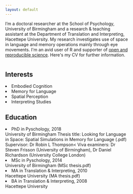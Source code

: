 ```yaml
---
layout: default
---
```


<p>I’m a doctoral researcher at the School of Psychology, University of Birmingham and a research & teaching assistant at the Department of Translation and Interpreting, Hacettepe University. My research investigates use of space in language and memory operations mainly through eye movements. I'm an avid user of R and supporter of <a href="https://osf.io/m9yh3/">open and reproducible science</a>. Here's my CV for further information.</p>

<html>
<head>
<meta name="viewport" content="width=device-width, initial-scale=1">
<style>
* {
    box-sizing: border-box;
}

/* Create two equal columns that floats next to each other */
.column {
    float: left;
    width: 50%;
    padding: 10px;
    height: 300px; /* Should be removed. Only for demonstration */
}

/* Clear floats after the columns */
.row:after {
    content: "";
    display: table;
    clear: both;
}
</style>
</head>
<body>

<div class="row">
  <div class="column">
    <h2>Interests</h2>
    <li>Embodied Cognition</li>
    <li>Memory for Language</li>
    <li>Spatial Perception</li>
     <li>Interpreting Studies</li>
  </div>
  <div class="column">
    <h2>Education</h2>
    <li>PhD in Pyschology, 2018</li>
    University of Birmingham
    Thesis title: Looking for Language in Space: Spatial Simulations in Memory for Language (.pdf)
    Supervisor: Dr Robin L Thompson<
    Viva examiners: Dr Steven Frisson (University of Birmingham), Dr Daniel Richardson (University College London)</br>
    <li>MSc in Pyschology, 2014</li>
    University of Birmingham (MSc thesis.pdf)
    <li>MA in Translation & Interpreting, 2010</li>
    Hacettepe University (MA thesis.pdf)
    <li>BA in Translation & Interpreting, 2008</li>
    Hacettepe University
  </div>
</div>

</body>
</html>

